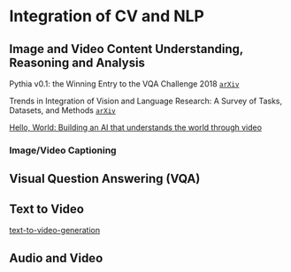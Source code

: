# Integration of CV and NLP

## Image and Video Content Understanding, Reasoning and Analysis

Pythia v0.1: the Winning Entry to the VQA Challenge 2018 [`arXiv`](https://arxiv.org/abs/1807.09956)

Trends in Integration of Vision and Language Research: A Survey of Tasks, Datasets, and Methods [`arXiv`](https://arxiv.org/abs/1907.09358)

[Hello, World: Building an AI that understands the world through video](https://medium.com/twentybn/watch-and-learn-building-an-ai-that-understands-the-world-through-video-9e2796400176)

### Image/Video Captioning

## Visual Question Answering (VQA)

## Text to Video

[text-to-video-generation](https://antonia.space/text-to-video-generation)

## Audio and Video
